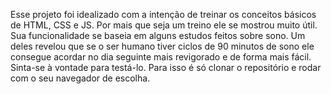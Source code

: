 Esse projeto foi idealizado com a intenção de treinar os conceitos básicos de HTML, CSS e JS. Por mais que seja um treino ele se mostrou muito útil.
Sua funcionalidade se baseia em alguns estudos feitos sobre sono. Um deles revelou que se o ser humano tiver ciclos de 90 minutos de sono ele consegue acordar no dia seguinte mais revigorado e de forma mais fácil.
Sinta-se à vontade para testá-lo. Para isso é só clonar o repositório e rodar com o seu navegador de escolha.
